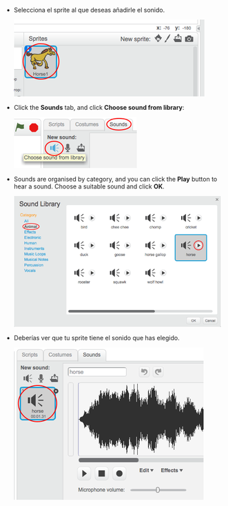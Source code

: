 + Selecciona el sprite al que deseas añadirle el sonido.
    
    ![captura de pantalla](images/sprite-select.png)

+ Click the **Sounds** tab, and click **Choose sound from library**:
    
    ![captura de pantalla](images/import-sound.png)

+ Sounds are organised by category, and you can click the **Play** button to hear a sound. Choose a suitable sound and click **OK**.
    
    ![captura de pantalla](images/choose-sound.png)

+ Deberías ver que tu sprite tiene el sonido que has elegido.
    
    ![captura de pantalla](images/sound-imported.png)